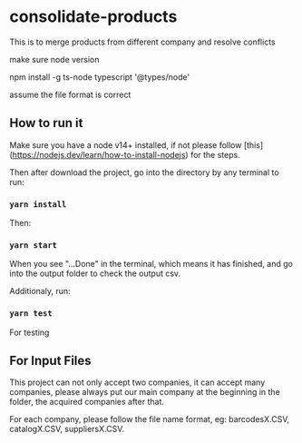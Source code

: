 # consolidate-products

This is to merge products from different company and resolve conflicts

make sure node version

npm install -g ts-node typescript '@types/node'

assume the file format is correct

## How to run it

Make sure you have a node v14+ installed, if not please follow [this] (https://nodejs.dev/learn/how-to-install-nodejs) for the steps.

Then after download the project, go into the directory by any terminal to run:

### `yarn install`

Then:

### `yarn start`

When you see "...Done" in the terminal, which means it has finished, and go into the output folder to check the output csv.

Additionaly, run:

### `yarn test`

For testing

## For Input Files

This project can not only accept two companies, it can accept many companies, please always put our main company at the beginning in the folder, the acquired companies after that.

For each company, please follow the file name format, eg: barcodesX.CSV, catalogX.CSV, suppliersX.CSV.
